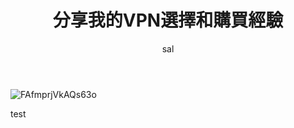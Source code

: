 ﻿---
layout: post
title:  "分享我的VPN選擇和購買經驗"
author: sal
categories: [ Lifestyle ]
tags: [ GitHub ]
image: assets/images/vpn1.jpg
rating: 4.5
---

![FAfmprjVkAQs63o](https://user-images.githubusercontent.com/2377148/186891506-86c2a21e-f2d5-4640-99ad-6f8162d752af.png)

test

